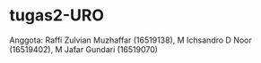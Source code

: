# tugas2-URO

Anggota:
Raffi Zulvian Muzhaffar (16519138), 
M Ichsandro D Noor (16519402), 
M Jafar Gundari (16519070)

